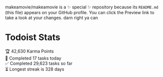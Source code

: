 makeamovie/makeamovie is a ✨ special ✨ repository because its `README.md` (this file) appears on your GitHub profile.
You can click the Preview link to take a look at your changes. darn right ya can

# Todoist Stats

<!-- TODO-IST:START -->
🏆  42,630 Karma Points           
🌸  Completed 17 tasks today           
✅  Completed 29,623 tasks so far           
⏳  Longest streak is 328 days
<!-- TODO-IST:END -->